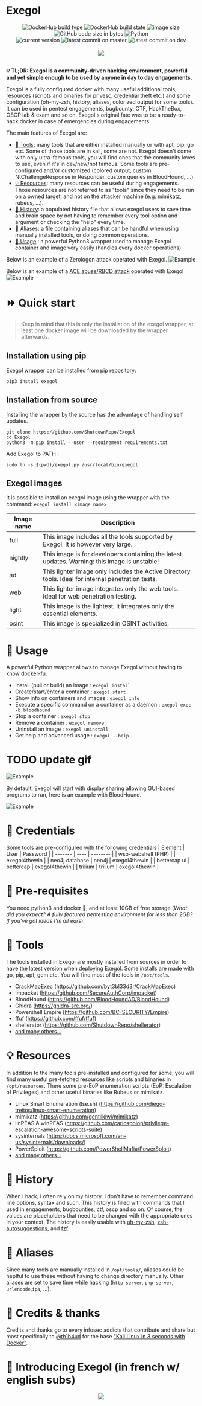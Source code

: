 # Exegol

<p align="center">
  <img alt="DockerHub build type" src="https://img.shields.io/docker/cloud/automated/nwodtuhs/exegol">
  <img alt="DockerHub build state" src="https://img.shields.io/docker/cloud/build/nwodtuhs/exegol">
  <img alt="image size" src="https://img.shields.io/docker/image-size/nwodtuhs/exegol/nightly">
  <img alt="GitHub code size in bytes" src="https://img.shields.io/github/languages/code-size/ShutdownRepo/Exegol">
  <img alt="Python" src="https://img.shields.io/badge/Python-3-success">
  <br>
  <img alt="current version" src="https://img.shields.io/badge/version-3.1.12.dev-blueviolet">
  <img alt="latest commit on master" src="https://img.shields.io/github/last-commit/ShutdownRepo/Exegol/master?label=latest%20release">
  <img alt="latest commit on dev" src="https://img.shields.io/github/last-commit/ShutdownRepo/Exegol/dev?label=latest%20commit%20%28in%20dev%20branch%29">
  <br></br>
  <a href="https://twitter.com/intent/follow?screen_name=_nwodtuhs" title="Follow"><img src="https://img.shields.io/twitter/follow/_nwodtuhs?label=Shutdown&style=social"></a>
  <br><br>
</p>

**:bulb: TL;DR: Exegol is a community-driven hacking environment, powerful and yet simple enough to be used by anyone in day to day engagements.**

Exegol is a fully configured docker with many useful additional tools, resources (scripts and binaries for privesc, credential theft etc.) and some configuration (oh-my-zsh, history, aliases, colorized output for some tools). It can be used in pentest engagements, bugbounty, CTF, HackTheBox, OSCP lab & exam and so on. Exegol's original fate was to be a ready-to-hack docker in case of emergencies during engagements.

The main features of Exegol are:
- [:wrench: Tools](#wrench-tools): many tools that are either installed manually or with apt, pip, go etc. Some of those tools are in kali, some are not. Exegol doesn't come with only ultra-famous tools, you will find ones that the community loves to use, even if it's in dev/new/not famous. Some tools are pre-configured and/or customized (colored output, custom NtChallengeResponse in Responder, custom queries in BloodHound, ...)
- [:bulb: Resources](#bulb-resources): many resources can be useful during engagements. Those resources are not referred to as "tools" since they need to be run on a pwned target, and not on the attacker machine (e.g. mimikatz, rubeus, ...).
- [:scroll: History](#scroll-history): a populated history file that allows exegol users to save time and brain space by not having to remember every tool option and argument or checking the "help" every time.
- [:rocket: Aliases](#rocket-aliases): a file containing aliases that can be handful when using manually installed tools, or doing common operations.
- [:mag_right: Usage](#mag_right-usage) : a powerful Python3 wrapper used to manage Exegol container and image very easily (handles every docker operations).

Below is an example of a Zerologon attack operated with Exegol.
![Example](assets/example-zerologon.gif)

Below is an example of a [ACE abuse/RBCD attack](https://www.thehacker.recipes/active-directory-domain-services/movement/abusing-aces) operated with Exegol
![Example](assets/example-rbcd.gif)

# :fast_forward: Quick start

> Keep in mind that this is only the installation of the exegol wrapper, at least one docker image will be downloaded by the wrapper afterwards.

## Installation using pip

Exegol wrapper can be installed from pip repository:
```
pip3 install exegol
```

## Installation from source
Installing the wrapper by the source has the advantage of handling self updates.
```
git clone https://github.com/ShutdownRepo/Exegol
cd Exegol
python3 -m pip install --user --requirement requirements.txt
```

Add Exegol to PATH :
```
sudo ln -s $(pwd)/exegol.py /usr/local/bin/exegol
```

## Exegol images

It is possible to install an exegol image using the wrapper with the command: `exegol install <image_name>`

| Image name | Description                                                                                        |
|------------|----------------------------------------------------------------------------------------------------|
| full       | This image includes all the tools supported by Exegol. It is however very large.                   |
| nightly    | This image is for developers containing the latest updates. Warning: this image is unstable!       |
| ad         | This lighter image only includes the Active Directory tools. Ideal for internal penetration tests. |
| web        | This lighter image integrates only the web tools. Ideal for web penetration testing.               |
| light      | This image is the lightest, it integrates only the essential elements.                             |
| osint      | This image is specialized in OSINT activities.                                                     |

# :mag_right: Usage
A powerful Python wrapper allows to manage Exegol without having to know docker-fu.

- Install (pull or build) an image : `exegol install`
- Create/start/enter a container : `exegol start`
- Show info on containers and images : `exegol info`
- Execute a specific command on a container as a daemon : `exegol exec -b bloodhound`
- Stop a container : `exegol stop`
- Remove a container : `exegol remove`
- Uninstall an image : `exegol uninstall`
- Get help and advanced usage : `exegol --help`

# TODO update gif
![Example](assets/example-info.gif)

By default, Exegol will start with display sharing allowing GUI-based programs to run, here is an example with BloodHound.

![Example](assets/example-display-sharing.gif)

# :closed_lock_with_key: Credentials
Some tools are pre-configured with the following credentials
| Element | User | Password |
| ------- | ---- | -------- |
| wso-webshell (PHP) | | exegol4thewin |
| neo4j database | neo4j | exegol4thewin |
| bettercap ui | bettercap | exegol4thewin |
| trilium | trilium | exegol4thewin |

# :pushpin: Pre-requisites
You need python3 and docker :whale:, and at least 10GB of free storage (*What did you expect? A fully featured pentesting environment for less than 2GB? If you've got ideas I'm all ears*).

# :wrench: Tools
The tools installed in Exegol are mostly installed from sources in order to have the latest version when deploying Exegol. Some installs are made with go, pip, apt, gem etc. You will find most of the tools in `/opt/tools`.
- CrackMapExec (https://github.com/byt3bl33d3r/CrackMapExec)
- Impacket (https://github.com/SecureAuthCorp/impacket)
- BloodHound (https://github.com/BloodHoundAD/BloodHound)
- Ghidra (https://ghidra-sre.org/)
- Powershell Empire (https://github.com/BC-SECURITY/Empire)
- ffuf (https://github.com/ffuf/ffuf)
- shellerator (https://github.com/ShutdownRepo/shellerator)
- [and many others...](https://github.com/ShutdownRepo/Exegol/wiki/Tools)

# :bulb: Resources
In addition to the many tools pre-installed and configured for some, you will find many useful pre-fetched resources like scripts and binaries in `/opt/resources`. There some pre-EoP enumeration scripts (EoP: Escalation of Privileges) and other useful binaries like Rubeus or mimikatz.
- Linux Smart Enumeration (lse.sh) (https://github.com/diego-treitos/linux-smart-enumeration)
- mimikatz (https://github.com/gentilkiwi/mimikatz)
- linPEAS & winPEAS (https://github.com/carlospolop/privilege-escalation-awesome-scripts-suite)
- sysinternals (https://docs.microsoft.com/en-us/sysinternals/downloads/)
- PowerSploit (https://github.com/PowerShellMafia/PowerSploit)
- [and many others...](https://github.com/ShutdownRepo/Exegol/wiki/Resources)

# :scroll: History
When I hack, I often rely on my history. I don't have to remember command line options, syntax and such. This history is filled with commands that I used in engagements, bugbounties, ctf, oscp and so on. Of course, the values are placeholders that need to be changed with the appropriate ones in your context.
The history is easily usable with [oh-my-zsh](https://github.com/ohmyzsh/ohmyzsh), [zsh-autosuggestions](https://github.com/zsh-users/zsh-autosuggestions), and [fzf](https://github.com/junegunn/fzf)

# :rocket: Aliases
Since many tools are manually installed in `/opt/tools/`, aliases could be heplful to use these without having to change directory manually.
Other aliases are set to save time while hacking (`http-server`, `php-server`, `urlencode`,`ipa`, ...).

# :loudspeaker: Credits & thanks
Credits and thanks go to every infosec addicts that contribute and share but most specifically to [@th1b4ud](https://twitter.com/th1b4ud) for the base ["Kali Linux in 3 seconds with Docker"](https://thibaud-robin.fr/articles/docker-kali/).

# :movie_camera: Introducing Exegol (in french w/ english subs)
<p align="center">
  <a href="http://www.youtube.com/watch?v=TA3vrNpWGvg" title="Video"><img src="http://img.youtube.com/vi/TA3vrNpWGvg/0.jpg">
</p>
